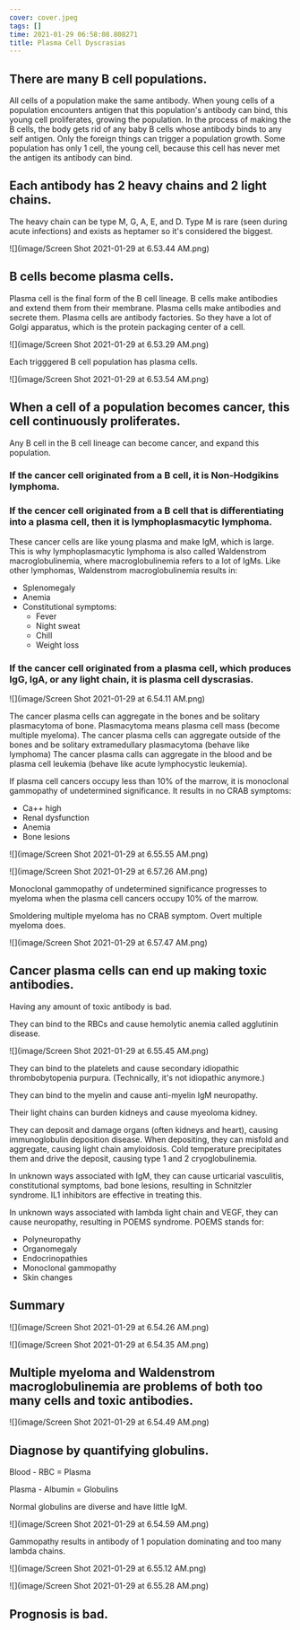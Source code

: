 ```yaml
---
cover: cover.jpeg
tags: []
time: 2021-01-29 06:58:08.808271
title: Plasma Cell Dyscrasias
---
```


## There are many B cell populations.

All cells of a population make the same antibody.
When young cells of a population encounters antigen that this population's antibody can bind, this young cell proliferates, growing the population.
In the process of making the B cells, the body gets rid of any baby B cells whose antibody binds to any self antigen.
Only the foreign things can trigger a population growth.
Some population has only 1 cell, the young cell, because this cell has never met the antigen its antibody can bind.

## Each antibody has 2 heavy chains and 2 light chains.

The heavy chain can be type M, G, A, E, and D.
Type M is rare (seen during acute infections) and exists as heptamer so it's considered the biggest.

![](image/Screen Shot 2021-01-29 at 6.53.44 AM.png)

## B cells become plasma cells.

Plasma cell is the final form of the B cell lineage.
B cells make antibodies and extend them from their membrane.
Plasma cells make antibodies and secrete them.
Plasma cells are antibody factories.
So they have a lot of Golgi apparatus, which is the protein packaging center of a cell.

![](image/Screen Shot 2021-01-29 at 6.53.29 AM.png)

Each trigggered B cell population has plasma cells.

![](image/Screen Shot 2021-01-29 at 6.53.54 AM.png)

## When a cell of a population becomes cancer, this cell continuously proliferates.

Any B cell in the B cell lineage can become cancer, and expand this population.

### If the cancer cell originated from a B cell, it is Non-Hodgikins lymphoma.

### If the cencer cell originated from a B cell that is differentiating into a plasma cell, then it is lymphoplasmacytic lymphoma.

These cancer cells are like young plasma and make IgM, which is large.
This is why lymphoplasmacytic lymphoma is also called Waldenstrom macroglobulinemia, where macroglobulinemia refers to a lot of IgMs.
Like other lymphomas, Waldenstrom macroglobulinemia results in:

- Splenomegaly
- Anemia
- Constitutional symptoms:
  - Fever
  - Night sweat
  - Chill
  - Weight loss

### If the cancer cell originated from a plasma cell, which produces IgG, IgA, or any light chain, it is plasma cell dyscrasias.

![](image/Screen Shot 2021-01-29 at 6.54.11 AM.png)

The cancer plasma cells can aggregate in the bones and be solitary plasmacytoma of bone.
Plasmacytoma means plasma cell mass (become multiple myeloma).
The cancer plasma cells can aggregate outside of the bones and be solitary extramedullary plasmacytoma (behave like lymphoma)
The cancer plasma calls can aggregate in the blood and be plasma cell leukemia (behave like acute lymphocystic leukemia).

If plasma cell cancers occupy less than 10% of the marrow, it is monoclonal gammopathy of undetermined significance.
It results in no CRAB symptoms:

- Ca++ high
- Renal dysfunction
- Anemia
- Bone lesions

![](image/Screen Shot 2021-01-29 at 6.55.55 AM.png)

![](image/Screen Shot 2021-01-29 at 6.57.26 AM.png)

Monoclonal gammopathy of undetermined significance progresses to myeloma when the plasma cell cancers occupy 10% of the marrow.

Smoldering multiple myeloma has no CRAB symptom.
Overt multiple myeloma does.

![](image/Screen Shot 2021-01-29 at 6.57.47 AM.png)

## Cancer plasma cells can end up making toxic antibodies.

Having any amount of toxic antibody is bad.

They can bind to the RBCs and cause hemolytic anemia called agglutinin disease.

![](image/Screen Shot 2021-01-29 at 6.55.45 AM.png)

They can bind to the platelets and cause secondary idiopathic thrombobytopenia purpura.
(Technically, it's not idiopathic anymore.)

They can bind to the myelin and cause anti-myelin IgM neuropathy.

Their light chains can burden kidneys and cause myeoloma kidney.

They can deposit and damage organs (often kidneys and heart), causing immunoglobulin deposition disease.
When depositing, they can misfold and aggregate, causing light chain amyloidosis.
Cold temperature precipitates them and drive the deposit, causing type 1 and 2 cryoglobulinemia.

In unknown ways associated with IgM, they can cause urticarial vasculitis, constitutional symptoms, bad bone lesions, resulting in Schnitzler syndrome.
IL1 inhibitors are effective in treating this.

In unknown ways associated with lambda light chain and VEGF, they can cause neuropathy, resulting in POEMS syndrome.
POEMS stands for:

- Polyneuropathy
- Organomegaly
- Endocrinopathies
- Monoclonal gammopathy
- Skin changes

## Summary

![](image/Screen Shot 2021-01-29 at 6.54.26 AM.png)

![](image/Screen Shot 2021-01-29 at 6.54.35 AM.png)

## Multiple myeloma and Waldenstrom macroglobulinemia are problems of both too many cells and toxic antibodies.

![](image/Screen Shot 2021-01-29 at 6.54.49 AM.png)

## Diagnose by quantifying globulins.

Blood - RBC = Plasma

Plasma - Albumin = Globulins

Normal globulins are diverse and have little IgM.

![](image/Screen Shot 2021-01-29 at 6.54.59 AM.png)

Gammopathy results in antibody of 1 population dominating and too many lambda chains.

![](image/Screen Shot 2021-01-29 at 6.55.12 AM.png)

![](image/Screen Shot 2021-01-29 at 6.55.28 AM.png)

## Prognosis is bad.
